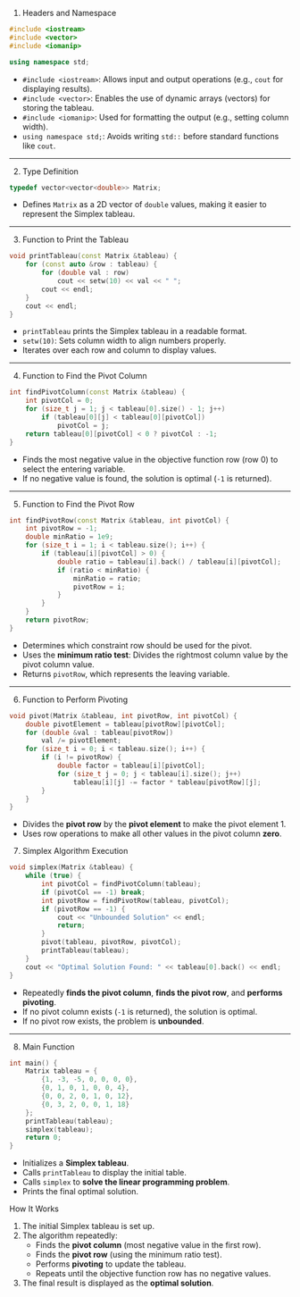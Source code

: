 1. Headers and Namespace

```cpp
#include <iostream>
#include <vector>
#include <iomanip>

using namespace std;
```
- `#include <iostream>`: Allows input and output operations (e.g., `cout` for displaying results).
- `#include <vector>`: Enables the use of dynamic arrays (vectors) for storing the tableau.
- `#include <iomanip>`: Used for formatting the output (e.g., setting column width).
- `using namespace std;`: Avoids writing `std::` before standard functions like `cout`.

---

2. Type Definition
```cpp
typedef vector<vector<double>> Matrix;
```
- Defines `Matrix` as a 2D vector of `double` values, making it easier to represent the Simplex tableau.

---

3. Function to Print the Tableau
```cpp
void printTableau(const Matrix &tableau) {
    for (const auto &row : tableau) {
        for (double val : row)
            cout << setw(10) << val << " ";
        cout << endl;
    }
    cout << endl;
}
```
- `printTableau` prints the Simplex tableau in a readable format.
- `setw(10)`: Sets column width to align numbers properly.
- Iterates over each row and column to display values.

---

4. Function to Find the Pivot Column
```cpp
int findPivotColumn(const Matrix &tableau) {
    int pivotCol = 0;
    for (size_t j = 1; j < tableau[0].size() - 1; j++)
        if (tableau[0][j] < tableau[0][pivotCol])
            pivotCol = j;
    return tableau[0][pivotCol] < 0 ? pivotCol : -1;
}
```
- Finds the most negative value in the objective function row (row 0) to select the entering variable.
- If no negative value is found, the solution is optimal (`-1` is returned).

---

5. Function to Find the Pivot Row
```cpp
int findPivotRow(const Matrix &tableau, int pivotCol) {
    int pivotRow = -1;
    double minRatio = 1e9;
    for (size_t i = 1; i < tableau.size(); i++) {
        if (tableau[i][pivotCol] > 0) {
            double ratio = tableau[i].back() / tableau[i][pivotCol];
            if (ratio < minRatio) {
                minRatio = ratio;
                pivotRow = i;
            }
        }
    }
    return pivotRow;
}
```
- Determines which constraint row should be used for the pivot.
- Uses the **minimum ratio test**: Divides the rightmost column value by the pivot column value.
- Returns `pivotRow`, which represents the leaving variable.

---

6. Function to Perform Pivoting
```cpp
void pivot(Matrix &tableau, int pivotRow, int pivotCol) {
    double pivotElement = tableau[pivotRow][pivotCol];
    for (double &val : tableau[pivotRow])
        val /= pivotElement;
    for (size_t i = 0; i < tableau.size(); i++) {
        if (i != pivotRow) {
            double factor = tableau[i][pivotCol];
            for (size_t j = 0; j < tableau[i].size(); j++)
                tableau[i][j] -= factor * tableau[pivotRow][j];
        }
    }
}
```
- Divides the **pivot row** by the **pivot element** to make the pivot element 1.
- Uses row operations to make all other values in the pivot column **zero**.






7. Simplex Algorithm Execution
```cpp
void simplex(Matrix &tableau) {
    while (true) {
        int pivotCol = findPivotColumn(tableau);
        if (pivotCol == -1) break;
        int pivotRow = findPivotRow(tableau, pivotCol);
        if (pivotRow == -1) {
            cout << "Unbounded Solution" << endl;
            return;
        }
        pivot(tableau, pivotRow, pivotCol);
        printTableau(tableau);
    }
    cout << "Optimal Solution Found: " << tableau[0].back() << endl;
}
```
- Repeatedly **finds the pivot column**, **finds the pivot row**, and **performs pivoting**.
- If no pivot column exists (`-1` is returned), the solution is optimal.
- If no pivot row exists, the problem is **unbounded**.

---



8. Main Function
```cpp
int main() {
    Matrix tableau = {
        {1, -3, -5, 0, 0, 0, 0},
        {0, 1, 0, 1, 0, 0, 4},
        {0, 0, 2, 0, 1, 0, 12},
        {0, 3, 2, 0, 0, 1, 18}
    };
    printTableau(tableau);
    simplex(tableau);
    return 0;
}
```
- Initializes a **Simplex tableau**.
- Calls `printTableau` to display the initial table.
- Calls `simplex` to **solve the linear programming problem**.
- Prints the final optimal solution.



How It Works
1. The initial Simplex tableau is set up.
2. The algorithm repeatedly:
   - Finds the **pivot column** (most negative value in the first row).
   - Finds the **pivot row** (using the minimum ratio test).
   - Performs **pivoting** to update the tableau.
   - Repeats until the objective function row has no negative values.
3. The final result is displayed as the **optimal solution**.

